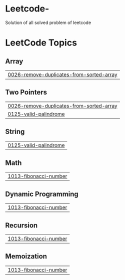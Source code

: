 # Leetcode-
Solution of all solved problem of leetcode 

<!---LeetCode Topics Start-->
# LeetCode Topics
## Array
|  |
| ------- |
| [0026-remove-duplicates-from-sorted-array](https://github.com/Pranaychirde/Leetcode-/tree/master/0026-remove-duplicates-from-sorted-array) |
## Two Pointers
|  |
| ------- |
| [0026-remove-duplicates-from-sorted-array](https://github.com/Pranaychirde/Leetcode-/tree/master/0026-remove-duplicates-from-sorted-array) |
| [0125-valid-palindrome](https://github.com/Pranaychirde/Leetcode-/tree/master/0125-valid-palindrome) |
## String
|  |
| ------- |
| [0125-valid-palindrome](https://github.com/Pranaychirde/Leetcode-/tree/master/0125-valid-palindrome) |
## Math
|  |
| ------- |
| [1013-fibonacci-number](https://github.com/Pranaychirde/Leetcode-/tree/master/1013-fibonacci-number) |
## Dynamic Programming
|  |
| ------- |
| [1013-fibonacci-number](https://github.com/Pranaychirde/Leetcode-/tree/master/1013-fibonacci-number) |
## Recursion
|  |
| ------- |
| [1013-fibonacci-number](https://github.com/Pranaychirde/Leetcode-/tree/master/1013-fibonacci-number) |
## Memoization
|  |
| ------- |
| [1013-fibonacci-number](https://github.com/Pranaychirde/Leetcode-/tree/master/1013-fibonacci-number) |
<!---LeetCode Topics End-->
